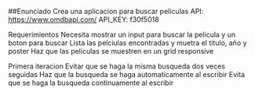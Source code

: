 ##Enunciado
Crea una aplicacion para buscar peliculas
API:
https://www.omdbapi.com/
API_KEY: f30f5018

Requerimientos
Necesita mostrar un input para buscar la pelicula y un boton para buscar
Lista las pelciulas encontradas y muetra el titulo, año y poster
Haz que las peliculas se muestren en un grid responsive

Primera iteracion
Evitar que se haga la misma busqueda dos veces seguidas
Haz que la busqueda se haga automaticamente al escribir
Evita que se haga la busqueda continuamente al escribir
